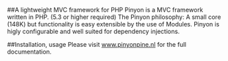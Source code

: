 ##A lightweight MVC framework for PHP
Pinyon is a MVC framework written in PHP. (5.3 or higher required) The Pinyon philosophy: A small core (148K) but functionality is easy extensible by the use of Modules. Pinyon is higly configurable and well suited for dependency injections.

##Installation, usage
Please visit www.pinyonpine.nl for the full documentation.